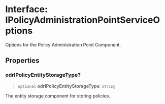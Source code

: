 # Interface: IPolicyAdministrationPointServiceOptions

Options for the Policy Administration Point Component.

## Properties

### odrlPolicyEntityStorageType?

> `optional` **odrlPolicyEntityStorageType**: `string`

The entity storage component for storing policies.
